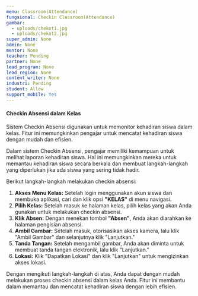 ```yaml
---
menu: Classroom(Attendance)
fungsional: Checkin Classroom(Attendance)
gambar:
  - uploads/chekot1.jpg
  - uploads/chekot2.jpg
super_admin: None
admin: None
mentor: None
teacher: Pending
partner: None
lead_program: None
lead_region: None
content_writer: None
industri: Pending
student: Allow
support_mobile: Yes
---
```

#### **Checkin Absensi dalam Kelas**

Sistem Checkin Absensi digunakan untuk memonitor kehadiran siswa dalam kelas. Fitur ini memungkinkan pengajar untuk mencatat kehadiran siswa dengan mudah dan efisien.

Dalam sistem Checkin Absensi, pengajar memiliki kemampuan untuk melihat laporan kehadiran siswa. Hal ini memungkinkan mereka untuk memantau kehadiran siswa secara berkala dan membuat langkah-langkah yang diperlukan jika ada siswa yang sering tidak hadir.

Berikut langkah-langkah melakukan checkin absensi:

1. **Akses Menu Kelas:** Setelah login menggunakan akun siswa dan membuka aplikasi, cari dan klik opsi **"KELAS"** di menu navigasi.
2. **Pilih Kelas:** Setelah masuk ke halaman kelas, pilih kelas yang akan Anda gunakan untuk melakukan checkin absensi.
3. **Klik Absen:** Dengan menekan tombol **"Absen"**, Anda akan diarahkan ke halaman pengisian absensi.
4. **Ambil Gambar:** Setelah masuk, otorisasikan akses kamera, lalu klik "Ambil Gambar" dan selanjutnya klik "Lanjutkan."
5. **Tanda Tangan:** Setelah mengambil gambar, Anda akan diminta untuk membuat tanda tangan elektronik, lalu klik "Lanjutkan."
6. **Lokasi:** Klik "Dapatkan Lokasi" dan klik "Lanjutkan" untuk mengizinkan akses lokasi.

Dengan mengikuti langkah-langkah di atas, Anda dapat dengan mudah melakukan proses checkin absensi dalam kelas Anda. Fitur ini membantu dalam memantau dan mencatat kehadiran siswa dengan lebih efisien.